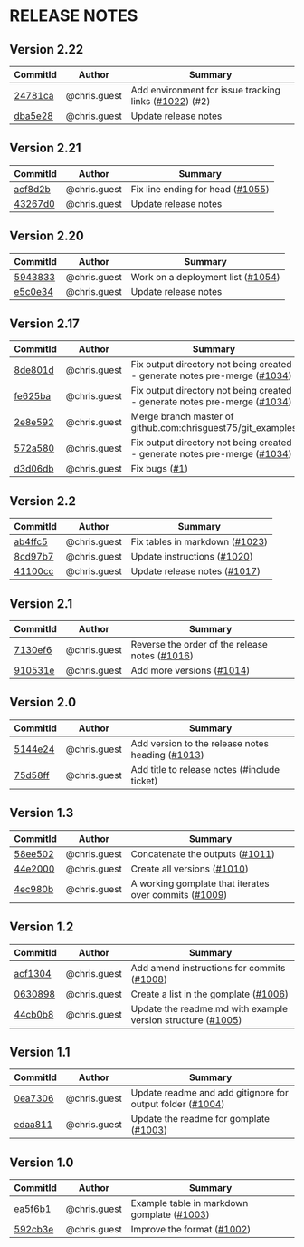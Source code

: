 # RELEASE NOTES
## Version 2.22

| CommitId      | Author        | Summary       |
| ------------- | ------------- | ------------- |
|[24781ca](https://github.com/chrisguest75/git_examples/commit/24781ca)|@chris.guest|Add environment for issue tracking links  ([#1022](https://cnissues.atlassian.net/browse/LGH-1022)) (#2)|
|[dba5e28](https://github.com/chrisguest75/git_examples/commit/dba5e28)|@chris.guest|[](https://cnissues.atlassian.net/browse/LGH-)U[](https://cnissues.atlassian.net/browse/LGH-)p[](https://cnissues.atlassian.net/browse/LGH-)d[](https://cnissues.atlassian.net/browse/LGH-)a[](https://cnissues.atlassian.net/browse/LGH-)t[](https://cnissues.atlassian.net/browse/LGH-)e[](https://cnissues.atlassian.net/browse/LGH-) [](https://cnissues.atlassian.net/browse/LGH-)r[](https://cnissues.atlassian.net/browse/LGH-)e[](https://cnissues.atlassian.net/browse/LGH-)l[](https://cnissues.atlassian.net/browse/LGH-)e[](https://cnissues.atlassian.net/browse/LGH-)a[](https://cnissues.atlassian.net/browse/LGH-)s[](https://cnissues.atlassian.net/browse/LGH-)e[](https://cnissues.atlassian.net/browse/LGH-) [](https://cnissues.atlassian.net/browse/LGH-)n[](https://cnissues.atlassian.net/browse/LGH-)o[](https://cnissues.atlassian.net/browse/LGH-)t[](https://cnissues.atlassian.net/browse/LGH-)e[](https://cnissues.atlassian.net/browse/LGH-)s[](https://cnissues.atlassian.net/browse/LGH-)|

## Version 2.21

| CommitId      | Author        | Summary       |
| ------------- | ------------- | ------------- |
|[acf8d2b](https://github.com/chrisguest75/git_examples/commit/acf8d2b)|@chris.guest|Fix line ending for head ([#1055](https://cnissues.atlassian.net/browse/LGH-1055))|
|[43267d0](https://github.com/chrisguest75/git_examples/commit/43267d0)|@chris.guest|[](https://cnissues.atlassian.net/browse/LGH-)U[](https://cnissues.atlassian.net/browse/LGH-)p[](https://cnissues.atlassian.net/browse/LGH-)d[](https://cnissues.atlassian.net/browse/LGH-)a[](https://cnissues.atlassian.net/browse/LGH-)t[](https://cnissues.atlassian.net/browse/LGH-)e[](https://cnissues.atlassian.net/browse/LGH-) [](https://cnissues.atlassian.net/browse/LGH-)r[](https://cnissues.atlassian.net/browse/LGH-)e[](https://cnissues.atlassian.net/browse/LGH-)l[](https://cnissues.atlassian.net/browse/LGH-)e[](https://cnissues.atlassian.net/browse/LGH-)a[](https://cnissues.atlassian.net/browse/LGH-)s[](https://cnissues.atlassian.net/browse/LGH-)e[](https://cnissues.atlassian.net/browse/LGH-) [](https://cnissues.atlassian.net/browse/LGH-)n[](https://cnissues.atlassian.net/browse/LGH-)o[](https://cnissues.atlassian.net/browse/LGH-)t[](https://cnissues.atlassian.net/browse/LGH-)e[](https://cnissues.atlassian.net/browse/LGH-)s[](https://cnissues.atlassian.net/browse/LGH-)|

## Version 2.20

| CommitId      | Author        | Summary       |
| ------------- | ------------- | ------------- |
|[5943833](https://github.com/chrisguest75/git_examples/commit/5943833)|@chris.guest|Work on a deployment list ([#1054](https://cnissues.atlassian.net/browse/LGH-1054))|
|[e5c0e34](https://github.com/chrisguest75/git_examples/commit/e5c0e34)|@chris.guest|[](https://cnissues.atlassian.net/browse/LGH-)U[](https://cnissues.atlassian.net/browse/LGH-)p[](https://cnissues.atlassian.net/browse/LGH-)d[](https://cnissues.atlassian.net/browse/LGH-)a[](https://cnissues.atlassian.net/browse/LGH-)t[](https://cnissues.atlassian.net/browse/LGH-)e[](https://cnissues.atlassian.net/browse/LGH-) [](https://cnissues.atlassian.net/browse/LGH-)r[](https://cnissues.atlassian.net/browse/LGH-)e[](https://cnissues.atlassian.net/browse/LGH-)l[](https://cnissues.atlassian.net/browse/LGH-)e[](https://cnissues.atlassian.net/browse/LGH-)a[](https://cnissues.atlassian.net/browse/LGH-)s[](https://cnissues.atlassian.net/browse/LGH-)e[](https://cnissues.atlassian.net/browse/LGH-) [](https://cnissues.atlassian.net/browse/LGH-)n[](https://cnissues.atlassian.net/browse/LGH-)o[](https://cnissues.atlassian.net/browse/LGH-)t[](https://cnissues.atlassian.net/browse/LGH-)e[](https://cnissues.atlassian.net/browse/LGH-)s[](https://cnissues.atlassian.net/browse/LGH-)|

## Version 2.17

| CommitId      | Author        | Summary       |
| ------------- | ------------- | ------------- |
|[8de801d](https://github.com/chrisguest75/git_examples/commit/8de801d)|@chris.guest|Fix output directory not being created - generate notes pre-merge ([#1034](https://cnissues.atlassian.net/browse/LGH-1034))|
|[fe625ba](https://github.com/chrisguest75/git_examples/commit/fe625ba)|@chris.guest|Fix output directory not being created - generate notes pre-merge ([#1034](https://cnissues.atlassian.net/browse/LGH-1034))|
|[2e8e592](https://github.com/chrisguest75/git_examples/commit/2e8e592)|@chris.guest|[](https://cnissues.atlassian.net/browse/LGH-)M[](https://cnissues.atlassian.net/browse/LGH-)e[](https://cnissues.atlassian.net/browse/LGH-)r[](https://cnissues.atlassian.net/browse/LGH-)g[](https://cnissues.atlassian.net/browse/LGH-)e[](https://cnissues.atlassian.net/browse/LGH-) [](https://cnissues.atlassian.net/browse/LGH-)b[](https://cnissues.atlassian.net/browse/LGH-)r[](https://cnissues.atlassian.net/browse/LGH-)a[](https://cnissues.atlassian.net/browse/LGH-)n[](https://cnissues.atlassian.net/browse/LGH-)c[](https://cnissues.atlassian.net/browse/LGH-)h[](https://cnissues.atlassian.net/browse/LGH-) [](https://cnissues.atlassian.net/browse/LGH-)m[](https://cnissues.atlassian.net/browse/LGH-)a[](https://cnissues.atlassian.net/browse/LGH-)s[](https://cnissues.atlassian.net/browse/LGH-)t[](https://cnissues.atlassian.net/browse/LGH-)e[](https://cnissues.atlassian.net/browse/LGH-)r[](https://cnissues.atlassian.net/browse/LGH-) [](https://cnissues.atlassian.net/browse/LGH-)o[](https://cnissues.atlassian.net/browse/LGH-)f[](https://cnissues.atlassian.net/browse/LGH-) [](https://cnissues.atlassian.net/browse/LGH-)g[](https://cnissues.atlassian.net/browse/LGH-)i[](https://cnissues.atlassian.net/browse/LGH-)t[](https://cnissues.atlassian.net/browse/LGH-)h[](https://cnissues.atlassian.net/browse/LGH-)u[](https://cnissues.atlassian.net/browse/LGH-)b[](https://cnissues.atlassian.net/browse/LGH-).[](https://cnissues.atlassian.net/browse/LGH-)c[](https://cnissues.atlassian.net/browse/LGH-)o[](https://cnissues.atlassian.net/browse/LGH-)m[](https://cnissues.atlassian.net/browse/LGH-):[](https://cnissues.atlassian.net/browse/LGH-)c[](https://cnissues.atlassian.net/browse/LGH-)h[](https://cnissues.atlassian.net/browse/LGH-)r[](https://cnissues.atlassian.net/browse/LGH-)i[](https://cnissues.atlassian.net/browse/LGH-)s[](https://cnissues.atlassian.net/browse/LGH-)g[](https://cnissues.atlassian.net/browse/LGH-)u[](https://cnissues.atlassian.net/browse/LGH-)e[](https://cnissues.atlassian.net/browse/LGH-)s[](https://cnissues.atlassian.net/browse/LGH-)t[](https://cnissues.atlassian.net/browse/LGH-)7[](https://cnissues.atlassian.net/browse/LGH-)5[](https://cnissues.atlassian.net/browse/LGH-)/[](https://cnissues.atlassian.net/browse/LGH-)g[](https://cnissues.atlassian.net/browse/LGH-)i[](https://cnissues.atlassian.net/browse/LGH-)t[](https://cnissues.atlassian.net/browse/LGH-)_[](https://cnissues.atlassian.net/browse/LGH-)e[](https://cnissues.atlassian.net/browse/LGH-)x[](https://cnissues.atlassian.net/browse/LGH-)a[](https://cnissues.atlassian.net/browse/LGH-)m[](https://cnissues.atlassian.net/browse/LGH-)p[](https://cnissues.atlassian.net/browse/LGH-)l[](https://cnissues.atlassian.net/browse/LGH-)e[](https://cnissues.atlassian.net/browse/LGH-)s[](https://cnissues.atlassian.net/browse/LGH-)|
|[572a580](https://github.com/chrisguest75/git_examples/commit/572a580)|@chris.guest|Fix output directory not being created - generate notes pre-merge ([#1034](https://cnissues.atlassian.net/browse/LGH-1034))|
|[d3d06db](https://github.com/chrisguest75/git_examples/commit/d3d06db)|@chris.guest|Fix bugs ([#1](https://cnissues.atlassian.net/browse/LGH-1))|

## Version 2.2

| CommitId      | Author        | Summary       |
| ------------- | ------------- | ------------- |
|[ab4ffc5](https://github.com/chrisguest75/git_examples/commit/ab4ffc5)|@chris.guest|Fix tables in markdown ([#1023](https://cnissues.atlassian.net/browse/LGH-1023))|
|[8cd97b7](https://github.com/chrisguest75/git_examples/commit/8cd97b7)|@chris.guest|Update instructions ([#1020](https://cnissues.atlassian.net/browse/LGH-1020))|
|[41100cc](https://github.com/chrisguest75/git_examples/commit/41100cc)|@chris.guest|Update release notes ([#1017](https://cnissues.atlassian.net/browse/LGH-1017))|

## Version 2.1

| CommitId      | Author        | Summary       |
| ------------- | ------------- | ------------- |
|[7130ef6](https://github.com/chrisguest75/git_examples/commit/7130ef6)|@chris.guest|Reverse the order of the release notes ([#1016](https://cnissues.atlassian.net/browse/LGH-1016))|
|[910531e](https://github.com/chrisguest75/git_examples/commit/910531e)|@chris.guest|Add more versions  ([#1014](https://cnissues.atlassian.net/browse/LGH-1014))|

## Version 2.0

| CommitId      | Author        | Summary       |
| ------------- | ------------- | ------------- |
|[5144e24](https://github.com/chrisguest75/git_examples/commit/5144e24)|@chris.guest|Add version to the release notes heading ([#1013](https://cnissues.atlassian.net/browse/LGH-1013))|
|[75d58ff](https://github.com/chrisguest75/git_examples/commit/75d58ff)|@chris.guest|[](https://cnissues.atlassian.net/browse/LGH-)A[](https://cnissues.atlassian.net/browse/LGH-)d[](https://cnissues.atlassian.net/browse/LGH-)d[](https://cnissues.atlassian.net/browse/LGH-) [](https://cnissues.atlassian.net/browse/LGH-)t[](https://cnissues.atlassian.net/browse/LGH-)i[](https://cnissues.atlassian.net/browse/LGH-)t[](https://cnissues.atlassian.net/browse/LGH-)l[](https://cnissues.atlassian.net/browse/LGH-)e[](https://cnissues.atlassian.net/browse/LGH-) [](https://cnissues.atlassian.net/browse/LGH-)t[](https://cnissues.atlassian.net/browse/LGH-)o[](https://cnissues.atlassian.net/browse/LGH-) [](https://cnissues.atlassian.net/browse/LGH-)r[](https://cnissues.atlassian.net/browse/LGH-)e[](https://cnissues.atlassian.net/browse/LGH-)l[](https://cnissues.atlassian.net/browse/LGH-)e[](https://cnissues.atlassian.net/browse/LGH-)a[](https://cnissues.atlassian.net/browse/LGH-)s[](https://cnissues.atlassian.net/browse/LGH-)e[](https://cnissues.atlassian.net/browse/LGH-) [](https://cnissues.atlassian.net/browse/LGH-)n[](https://cnissues.atlassian.net/browse/LGH-)o[](https://cnissues.atlassian.net/browse/LGH-)t[](https://cnissues.atlassian.net/browse/LGH-)e[](https://cnissues.atlassian.net/browse/LGH-)s[](https://cnissues.atlassian.net/browse/LGH-) [](https://cnissues.atlassian.net/browse/LGH-)([](https://cnissues.atlassian.net/browse/LGH-)#[](https://cnissues.atlassian.net/browse/LGH-)i[](https://cnissues.atlassian.net/browse/LGH-)n[](https://cnissues.atlassian.net/browse/LGH-)c[](https://cnissues.atlassian.net/browse/LGH-)l[](https://cnissues.atlassian.net/browse/LGH-)u[](https://cnissues.atlassian.net/browse/LGH-)d[](https://cnissues.atlassian.net/browse/LGH-)e[](https://cnissues.atlassian.net/browse/LGH-) [](https://cnissues.atlassian.net/browse/LGH-)t[](https://cnissues.atlassian.net/browse/LGH-)i[](https://cnissues.atlassian.net/browse/LGH-)c[](https://cnissues.atlassian.net/browse/LGH-)k[](https://cnissues.atlassian.net/browse/LGH-)e[](https://cnissues.atlassian.net/browse/LGH-)t[](https://cnissues.atlassian.net/browse/LGH-))[](https://cnissues.atlassian.net/browse/LGH-)|

## Version 1.3

| CommitId      | Author        | Summary       |
| ------------- | ------------- | ------------- |
|[58ee502](https://github.com/chrisguest75/git_examples/commit/58ee502)|@chris.guest|Concatenate the outputs ([#1011](https://cnissues.atlassian.net/browse/LGH-1011))|
|[44e2000](https://github.com/chrisguest75/git_examples/commit/44e2000)|@chris.guest|Create all versions ([#1010](https://cnissues.atlassian.net/browse/LGH-1010))|
|[4ec980b](https://github.com/chrisguest75/git_examples/commit/4ec980b)|@chris.guest|A working gomplate that iterates over commits ([#1009](https://cnissues.atlassian.net/browse/LGH-1009))|

## Version 1.2

| CommitId      | Author        | Summary       |
| ------------- | ------------- | ------------- |
|[acf1304](https://github.com/chrisguest75/git_examples/commit/acf1304)|@chris.guest|Add amend instructions for commits ([#1008](https://cnissues.atlassian.net/browse/LGH-1008))|
|[0630898](https://github.com/chrisguest75/git_examples/commit/0630898)|@chris.guest|Create a list in the gomplate ([#1006](https://cnissues.atlassian.net/browse/LGH-1006))|
|[44cb0b8](https://github.com/chrisguest75/git_examples/commit/44cb0b8)|@chris.guest|Update the readme.md with example version structure ([#1005](https://cnissues.atlassian.net/browse/LGH-1005))|

## Version 1.1

| CommitId      | Author        | Summary       |
| ------------- | ------------- | ------------- |
|[0ea7306](https://github.com/chrisguest75/git_examples/commit/0ea7306)|@chris.guest|Update readme and add gitignore for output folder ([#1004](https://cnissues.atlassian.net/browse/LGH-1004))|
|[edaa811](https://github.com/chrisguest75/git_examples/commit/edaa811)|@chris.guest|Update the readme for gomplate ([#1003](https://cnissues.atlassian.net/browse/LGH-1003))|

## Version 1.0

| CommitId      | Author        | Summary       |
| ------------- | ------------- | ------------- |
|[ea5f6b1](https://github.com/chrisguest75/git_examples/commit/ea5f6b1)|@chris.guest|Example table in markdown gomplate ([#1003](https://cnissues.atlassian.net/browse/LGH-1003))|
|[592cb3e](https://github.com/chrisguest75/git_examples/commit/592cb3e)|@chris.guest|Improve the format ([#1002](https://cnissues.atlassian.net/browse/LGH-1002))|

